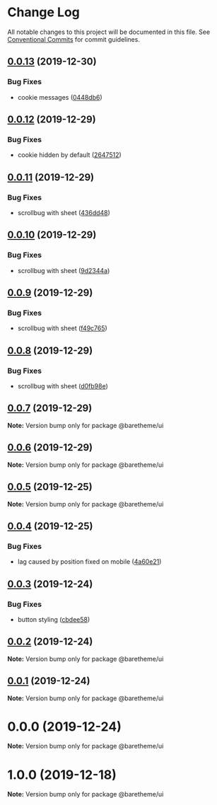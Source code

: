 # Change Log

All notable changes to this project will be documented in this file.
See [Conventional Commits](https://conventionalcommits.org) for commit guidelines.

## [0.0.13](https://gitlab.com/baretheme/theme/compare/v0.0.12...v0.0.13) (2019-12-30)


### Bug Fixes

* cookie messages ([0448db6](https://gitlab.com/baretheme/theme/commit/0448db6bf1e1f3a97f6cbb4327f8d6a45acfc7a8))





## [0.0.12](https://gitlab.com/baretheme/theme/compare/v0.0.11...v0.0.12) (2019-12-29)


### Bug Fixes

* cookie hidden by default ([2647512](https://gitlab.com/baretheme/theme/commit/26475123d373c9537d6a838efd289cb56a433653))





## [0.0.11](https://gitlab.com/baretheme/theme/compare/v0.0.10...v0.0.11) (2019-12-29)


### Bug Fixes

* scrollbug with sheet ([436dd48](https://gitlab.com/baretheme/theme/commit/436dd483c0a4baed93d36f96de488709a3919126))





## [0.0.10](https://gitlab.com/baretheme/theme/compare/v0.0.9...v0.0.10) (2019-12-29)


### Bug Fixes

* scrollbug with sheet ([9d2344a](https://gitlab.com/baretheme/theme/commit/9d2344a9e67ebca3939553a8df93eaa44f2ec924))





## [0.0.9](https://gitlab.com/baretheme/theme/compare/v0.0.8...v0.0.9) (2019-12-29)


### Bug Fixes

* scrollbug with sheet ([f49c765](https://gitlab.com/baretheme/theme/commit/f49c765bf498499002f678810a5f22b09fd73db4))





## [0.0.8](https://gitlab.com/baretheme/theme/compare/v0.0.7...v0.0.8) (2019-12-29)


### Bug Fixes

* scrollbug with sheet ([d0fb98e](https://gitlab.com/baretheme/theme/commit/d0fb98e1676abce3f3c77deb0983fd909313375c))





## [0.0.7](https://gitlab.com/baretheme/theme/compare/v0.0.6...v0.0.7) (2019-12-29)

**Note:** Version bump only for package @baretheme/ui





## [0.0.6](https://gitlab.com/baretheme/theme/compare/v0.0.5...v0.0.6) (2019-12-29)

**Note:** Version bump only for package @baretheme/ui





## [0.0.5](https://gitlab.com/baretheme/theme/compare/v0.0.4...v0.0.5) (2019-12-25)

**Note:** Version bump only for package @baretheme/ui





## [0.0.4](https://gitlab.com/baretheme/theme/compare/v0.0.3...v0.0.4) (2019-12-25)


### Bug Fixes

* lag caused by position fixed on mobile ([4a60e21](https://gitlab.com/baretheme/theme/commit/4a60e211e4419c60a6d253b171b10a332f1a74d0))





## [0.0.3](https://gitlab.com/baretheme/theme/compare/v0.0.2...v0.0.3) (2019-12-24)


### Bug Fixes

* button styling ([cbdee58](https://gitlab.com/baretheme/theme/commit/cbdee58b4aa829b0eeb12e63cb156da09a452e28))





## [0.0.2](https://gitlab.com/baretheme/theme/compare/v0.0.1...v0.0.2) (2019-12-24)

**Note:** Version bump only for package @baretheme/ui





## [0.0.1](https://gitlab.com/baretheme/theme/compare/v0.0.0...v0.0.1) (2019-12-24)

**Note:** Version bump only for package @baretheme/ui





# 0.0.0 (2019-12-24)

**Note:** Version bump only for package @baretheme/ui





# 1.0.0 (2019-12-18)

**Note:** Version bump only for package @baretheme/ui
